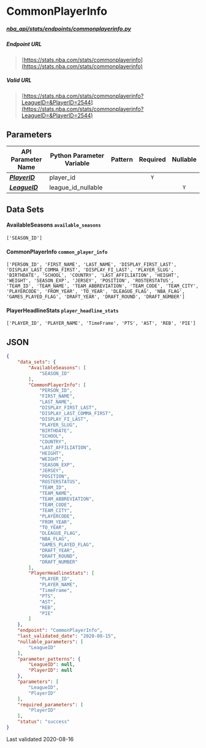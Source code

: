 # CommonPlayerInfo
##### [nba_api/stats/endpoints/commonplayerinfo.py](https://github.com/swar/nba_api/blob/master/src/nba_api/stats/endpoints/commonplayerinfo.py)

##### Endpoint URL
>[https://stats.nba.com/stats/commonplayerinfo](https://stats.nba.com/stats/commonplayerinfo)

##### Valid URL
>[https://stats.nba.com/stats/commonplayerinfo?LeagueID=&PlayerID=2544](https://stats.nba.com/stats/commonplayerinfo?LeagueID=&PlayerID=2544)

## Parameters
API Parameter Name | Python Parameter Variable | Pattern | Required | Nullable
------------ | ------------ | :-----------: | :---: | :---:
[_**PlayerID**_](https://github.com/swar/nba_api/blob/master/docs/nba_api/stats/library/parameters.md#PlayerID) | player_id |  | `Y` |  | 
[_**LeagueID**_](https://github.com/swar/nba_api/blob/master/docs/nba_api/stats/library/parameters.md#LeagueID) | league_id_nullable |  |  | `Y` | 

## Data Sets
#### AvailableSeasons `available_seasons`
```text
['SEASON_ID']
```

#### CommonPlayerInfo `common_player_info`
```text
['PERSON_ID', 'FIRST_NAME', 'LAST_NAME', 'DISPLAY_FIRST_LAST', 'DISPLAY_LAST_COMMA_FIRST', 'DISPLAY_FI_LAST', 'PLAYER_SLUG', 'BIRTHDATE', 'SCHOOL', 'COUNTRY', 'LAST_AFFILIATION', 'HEIGHT', 'WEIGHT', 'SEASON_EXP', 'JERSEY', 'POSITION', 'ROSTERSTATUS', 'TEAM_ID', 'TEAM_NAME', 'TEAM_ABBREVIATION', 'TEAM_CODE', 'TEAM_CITY', 'PLAYERCODE', 'FROM_YEAR', 'TO_YEAR', 'DLEAGUE_FLAG', 'NBA_FLAG', 'GAMES_PLAYED_FLAG', 'DRAFT_YEAR', 'DRAFT_ROUND', 'DRAFT_NUMBER']
```

#### PlayerHeadlineStats `player_headline_stats`
```text
['PLAYER_ID', 'PLAYER_NAME', 'TimeFrame', 'PTS', 'AST', 'REB', 'PIE']
```


## JSON
```json
{
    "data_sets": {
        "AvailableSeasons": [
            "SEASON_ID"
        ],
        "CommonPlayerInfo": [
            "PERSON_ID",
            "FIRST_NAME",
            "LAST_NAME",
            "DISPLAY_FIRST_LAST",
            "DISPLAY_LAST_COMMA_FIRST",
            "DISPLAY_FI_LAST",
            "PLAYER_SLUG",
            "BIRTHDATE",
            "SCHOOL",
            "COUNTRY",
            "LAST_AFFILIATION",
            "HEIGHT",
            "WEIGHT",
            "SEASON_EXP",
            "JERSEY",
            "POSITION",
            "ROSTERSTATUS",
            "TEAM_ID",
            "TEAM_NAME",
            "TEAM_ABBREVIATION",
            "TEAM_CODE",
            "TEAM_CITY",
            "PLAYERCODE",
            "FROM_YEAR",
            "TO_YEAR",
            "DLEAGUE_FLAG",
            "NBA_FLAG",
            "GAMES_PLAYED_FLAG",
            "DRAFT_YEAR",
            "DRAFT_ROUND",
            "DRAFT_NUMBER"
        ],
        "PlayerHeadlineStats": [
            "PLAYER_ID",
            "PLAYER_NAME",
            "TimeFrame",
            "PTS",
            "AST",
            "REB",
            "PIE"
        ]
    },
    "endpoint": "CommonPlayerInfo",
    "last_validated_date": "2020-08-15",
    "nullable_parameters": [
        "LeagueID"
    ],
    "parameter_patterns": {
        "LeagueID": null,
        "PlayerID": null
    },
    "parameters": [
        "LeagueID",
        "PlayerID"
    ],
    "required_parameters": [
        "PlayerID"
    ],
    "status": "success"
}
```

Last validated 2020-08-16